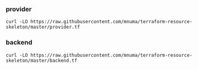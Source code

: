 
### provider

```
curl -LO https://raw.githubusercontent.com/mnuma/terraform-resource-skeleton/master/provider.tf
```

### backend

```
curl -LO https://raw.githubusercontent.com/mnuma/terraform-resource-skeleton/master/backend.tf
```
